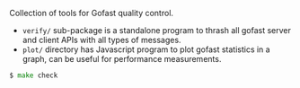 Collection of tools for Gofast quality control.

* `verify/` sub-package is a standalone program to thrash all gofast
  server and client APIs with all types of messages.
* `plot/` directory has Javascript program to plot gofast statistics
  in a graph, can be useful for performance measurements.

```go
$ make check
```
